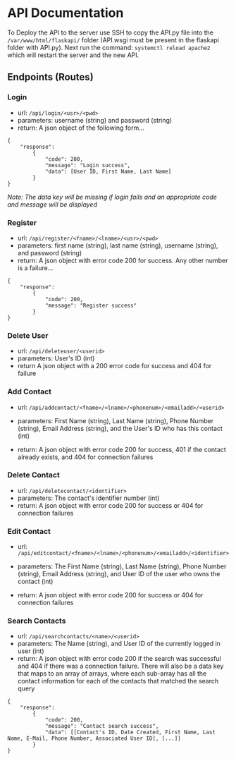 # API Documentation
To Deploy the API to the server use SSH to copy the API.py file into the `/var/www/html/flaskapi/` folder (API.wsgi must be present in the flaskapi folder with API.py). Next run the command: `systemctl reload apache2` which will restart the server and the new API.

## Endpoints (Routes)
### Login
- url: `/api/login/<usr>/<pwd>`
- parameters: username (string) and password (string)
- return: A json object of the following form...

```
{
    "response": 
        {
            "code": 200, 
            "message": "Login success", 
            "data": [User ID, First Name, Last Name]
        }
}
```
*Note: The data key will be missing if login fails and an appropriate code and message will be displayed*
### Register
- url: `/api/register/<fname>/<lname>/<usr>/<pwd>`
- parameters: first name (string), last name (string), username (string), and password (string)
- return: A json object with error code 200 for success. Any other number is a failure...
```
{
    "response": 
        {
            "code": 200, 
            "message": "Register success"
        }
}
```
### Delete User
- url: `/api/deleteuser/<userid>`
- parameters: User's ID (int)
- return A json object with a 200 error code for success and 404 for failure
### Add Contact
- url: `/api/addcontact/<fname>/<lname>/<phonenum>/<emailadd>/<userid>`
- parameters: First Name (string), Last Name (string), Phone Number (string), Email Address (string), and the User's ID 
  who has this contact (int)
  
- return: A json object with error code 200 for success, 401 if the contact already exists, and 404 for connection failures
### Delete Contact
- url: `/api/deletecontact/<identifier>`
- parameters: The contact's identifier number (int)
- return: A json object with error code 200 for success or 404 for connection failures
### Edit Contact
- url: `/api/editcontact/<fname>/<lname>/<phonenum>/<emailadd>/<identifier>`
- parameters: The First Name (string), Last Name (string), Phone Number (string), Email Address (string), and User ID of
the user who owns the contact (int)
  
- return: A json object with error code 200 for success or 404 for connection failures
### Search Contacts
- url: `/api/searchcontacts/<name>/<userid>`
- parameters: The Name (string), and User ID of the currently logged in user (int)
- return: A json object with error code 200 if the search was successful and 404 if there was a connection failure.
 There will also be a data key that maps to an array of arrays, where each sub-array has all the contact information for
  each of the contacts that matched the search query
  
```
{
    "response": 
        {
            "code": 200, 
            "message": "Contact search success", 
            "data": [[Contact's ID, Date Created, First Name, Last Name, E-Mail, Phone Number, Associated User ID], [...]]
        }
}
```